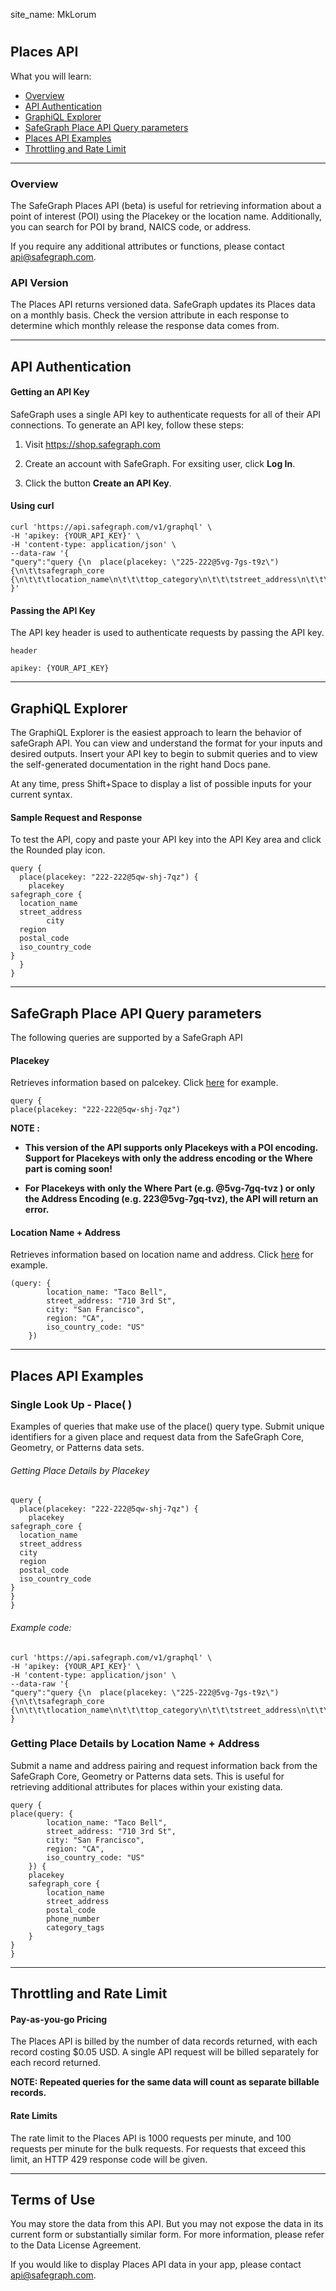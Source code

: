 site_name: MkLorum

#
## Places API

What you will learn:

- [Overview](#overview)
- [API Authentication](#aPI-authentication)
- [GraphiQL Explorer](#graphiQL-explorer)
- [SafeGraph Place API Query parameters](#safeGraph-place-aPI-query-parameters)
- [Places API Examples](#places-aPI-examples)
- [Throttling and Rate Limit](#throttling-and-rate-limit)




<hr>


### Overview

The SafeGraph Places API (beta) is useful for retrieving information about a point of interest (POI) using the Placekey or the location name. Additionally, you can search for POI by brand, NAICS code, or address.

If you require any additional attributes or functions, please contact api@safegraph.com.

### API Version

The Places API returns versioned data. SafeGraph updates its Places data on a monthly basis. Check the version attribute in each response to determine which monthly release the response data comes from.

<hr>

## API Authentication

#### Getting an API Key

SafeGraph uses a single API key to authenticate requests for all of their API connections. To generate an API key, follow these steps:

1. Visit https://shop.safegraph.com

2. Create an account with SafeGraph. For exsiting user, click **Log In**.

3. Click the button **Create an API Key**.

#### Using curl

    curl 'https://api.safegraph.com/v1/graphql' \
    -H 'apikey: {YOUR_API_KEY}' \
    -H 'content-type: application/json' \
    --data-raw '{
	"query":"query {\n  place(placekey: \"225-222@5vg-7gs-t9z\") {\n\t\tsafegraph_core {\n\t\t\tlocation_name\n\t\t\ttop_category\n\t\t\tstreet_address\n\t\t\tcity\n\t\t\tregion\n\t\t\tlatitude\n\t\t\tlongitude\n\t\t}\n\t}\n}\n"
    }' 


#### Passing the API Key

The API key header is used to authenticate requests by passing the API key.

    header

    apikey: {YOUR_API_KEY}

<hr>

## GraphiQL Explorer

The GraphiQL Explorer is the easiest approach to learn the behavior of safeGraph API. You can view and understand the format for your inputs and desired outputs. Insert your API key to begin to submit queries and to view the self-generated documentation in the right hand Docs pane.

At any time, press Shift+Space to display a list of possible inputs for your current syntax.

#### Sample Request and Response

To test the API, copy and paste your API key into the API Key area and click the Rounded play icon.


    query {
      place(placekey: "222-222@5qw-shj-7qz") { 
		placekey 
    safegraph_core {
      location_name
      street_address
			city
      region
      postal_code
      iso_country_code
    }
      }
    }

<hr>

## SafeGraph Place API Query parameters

The following queries are supported by a SafeGraph API

#### Placekey

Retrieves information based on palcekey. Click [here](#places-aPI-examples) for example.

    
    query {
    place(placekey: "222-222@5qw-shj-7qz")

**NOTE :** 

  - **This version of the API supports only Placekeys with a POI encoding. Support for Placekeys with only the address encoding or the Where part is coming soon!**

  - **For Placekeys with only the Where Part (e.g. @5vg-7gq-tvz ) or only the Address Encoding (e.g. 223@5vg-7gq-tvz), the API will return an error.**




#### Location Name + Address

Retrieves information based on location name and address. Click [here](#getting-place-details-by-location-name-+-address) for example.

    (query: {
			location_name: "Taco Bell", 
			street_address: "710 3rd St", 
			city: "San Francisco", 
			region: "CA", 
			iso_country_code: "US"
		})


<hr>

## Places API Examples

### Single Look Up - Place( )

Examples of queries that make use of the place() query type. Submit unique identifiers for a given place and request data from the SafeGraph Core, Geometry, or Patterns data sets.

###### Getting Place Details by Placekey

    query {
      place(placekey: "222-222@5qw-shj-7qz") { 
		placekey 
    safegraph_core {
      location_name
      street_address
	  city
      region
      postal_code
      iso_country_code
    }
    }
    }

###### Example code:    

    curl 'https://api.safegraph.com/v1/graphql' \
    -H 'apikey: {YOUR_API_KEY}' \
    -H 'content-type: application/json' \
    --data-raw '{
	"query":"query {\n  place(placekey: \"225-222@5vg-7gs-t9z\") {\n\t\tsafegraph_core {\n\t\t\tlocation_name\n\t\t\ttop_category\n\t\t\tstreet_address\n\t\t\tcity\n\t\t\tregion\n\t\t\tlatitude\n\t\t\tlongitude\n\t\t}\n\t}\n}\n"
    }   



### Getting Place Details by Location Name + Address

Submit a name and address pairing and request information back from the SafeGraph Core, Geometry or Patterns data sets. This is useful for retrieving additional attributes for places within your existing data.

    query {
	place(query: {
			location_name: "Taco Bell", 
			street_address: "710 3rd St", 
			city: "San Francisco", 
			region: "CA", 
			iso_country_code: "US"
		}) { 
		placekey 
		safegraph_core {
			location_name
			street_address
			postal_code
			phone_number
			category_tags
		}
	}
    }

<hr>

## Throttling and Rate Limit

#### Pay-as-you-go Pricing

The Places API is billed by the number of data records returned, with each record costing $0.05 USD. A single API request will be billed separately for each record returned. 

**NOTE: Repeated queries for the same data will count as separate billable records.**


#### Rate Limits

The rate limit to the Places API is 1000 requests per minute, and 100 requests per minute for the bulk requests. For requests that exceed this limit, an HTTP 429 response code will be given.   

<hr>

## Terms of Use

You may store the data from this API. But you may not expose the data in its current form or substantially similar form. For more information, please refer to the Data License Agreement.

If you would like to display Places API data in your app, please contact api@safegraph.com.

